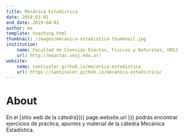 ```yaml
---
title: Mecánica Estadística
date: 2018-03-01
end_date: 2019-04-01
author: me
template: teaching.html
thumbnail: /images/mecanica-estadistica-thumbnail.jpg
institution:
    name: Facultad de Ciencias Exáctas, Físicas y Naturales, UNSJ
    url: http://exactas.unsj.edu.ar/
website:
    name: santisoler.github.io/mecanica-estadistica
    url: https://santisoler.github.io/mecanica-estadistica/
---
```


# About

En el [sitio web de la cátedra]({{ page.website.url }}) podrás encontrar
ejercicios de práctica, apuntes y material de la cátedra Mecánica Estadística.
